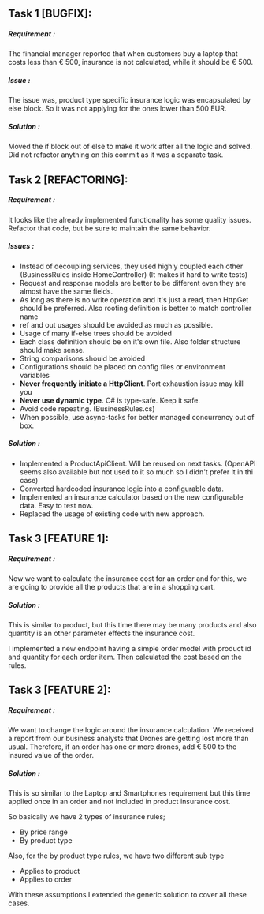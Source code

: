 ﻿## Task 1 [BUGFIX]:

##### Requirement : 

The financial manager reported that when customers buy a laptop that costs less than € 500, insurance is not calculated, while it should be € 500.


##### Issue :

The issue was, product type specific insurance logic was encapsulated by else block. So it was not applying for the ones lower than 500 EUR.


##### Solution :

Moved the if block out of else to make it work after all the logic and solved. Did not refactor anything on this commit as it was a separate task.

## Task 2 [REFACTORING]:

##### Requirement : 

It looks like the already implemented functionality has some quality issues. Refactor that code, but be sure to maintain the same behavior.

##### Issues :

- Instead of decoupling services, they used highly coupled each other (BusinessRules inside HomeController) (It makes it hard to write tests)
- Request and response models are better to be different even they are almost have the same fields.
- As long as there is no write operation and it's just a read, then HttpGet should be preferred. Also rooting definition is better to match controller name
- ref and out usages should be avoided as much as possible.
- Usage of many if-else trees should be avoided
- Each class definition should be on it's own file. Also folder structure should make sense. 
- String comparisons should be avoided
- Configurations should be placed on config files or environment variables
- **Never frequently initiate a HttpClient**. Port exhaustion issue may kill you
- **Never use dynamic type**. C# is type-safe. Keep it safe.
- Avoid code repeating. (BusinessRules.cs)
- When possible, use async-tasks for better managed concurrency out of box.

##### Solution :

- Implemented a ProductApiClient. Will be reused on next tasks. (OpenAPI seems also available but not used to it so much so I didn't prefer it in thi case)
- Converted hardcoded insurance logic into a configurable data.
- Implemented an insurance calculator based on the new configurable data. Easy to test now. 
- Replaced the usage of existing code with new approach.

## Task 3 [FEATURE 1]:

##### Requirement : 

Now we want to calculate the insurance cost for an order and for this, we are going to provide all the products that are in a shopping cart.

##### Solution :

This is similar to product, but this time there may be many products and also quantity is an other parameter effects the insurance cost.

I implemented a new endpoint having a simple order model with product id and quantity for each order item. Then calculated the cost based on the rules.

## Task 3 [FEATURE 2]:

##### Requirement : 

We want to change the logic around the insurance calculation. We received a report from our business analysts that Drones are getting lost more than usual. Therefore, if an order has one or more drones, add € 500 to the insured value of the order.

##### Solution :

This is so similar to the Laptop and Smartphones requirement but this time applied once in an order and not included in product insurance cost. 

So basically we have 2 types of insurance rules;
- By price range
- By product type

Also, for the by product type rules, we have two different sub type
- Applies to product
- Applies to order

With these assumptions I extended the generic solution to cover all these cases.  

